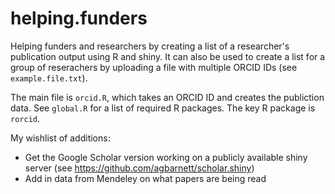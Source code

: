 # helping.funders
Helping funders and researchers by creating a list of a researcher's publication output using R and shiny. It can also be used to create a list for a group of reserachers by uploading a file with multiple ORCID IDs (see `example.file.txt`).

The main file is `orcid.R`, which takes an ORCID ID and creates the publiction data. See `global.R` for a list of required R packages. The key R package is `rorcid`.

My wishlist of additions:
* Get the Google Scholar version working on a publicly available shiny server (see https://github.com/agbarnett/scholar.shiny)
* Add in data from Mendeley on what papers are being read
